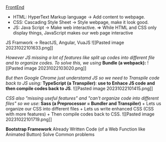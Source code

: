 [FrontEnd](https://youtu.be/WG5ikvJ2TKA?si=gDncUoFCRFErHz7a)

+ HTML: HyperText Markup language -> Add content to webpage.
+ CSS: Cascading Style Sheet -> Style webpage, make it look good. 
+ JS: Java Script -> Make web interactive.
=> While HTML and CSS only display things, JavaScript makes our web page interactive 

JS Framwork -> ReactJS, Angular, VuaJS
![[Pasted image 20231022101633.png]]

*However JS missing a lot of features like split up codes into different file and to organize codes. To solve this, we using*
	**Bundle (a webpack):**
	![[Pasted image 20231022103020.png]]

*But then Google Chrome just understamd JS so we need to Transpile code back to JS using:*
	**TypeScript (a Transpiler)**: **use to Enhace JS code and then compile codes back to JS**.
	![[Pasted image 20231022101415.png]]

 
*CSS also "missing useful features" and "can't organize code into different files" so we use*:
**Sass (a Preprocessor =  Bundler and  Transpiler)**
	+ Lets us organize our CSS into different files 
	+ Lets us write enhanced CSS (CSS with more features)
	+ Then compile codes back to CSS.
![[Pasted image 20231022101719.png]]

**Bootstrap Framework**
	Already Written Code (of a Web Function like Animated Button)
	Solve Common problems
	